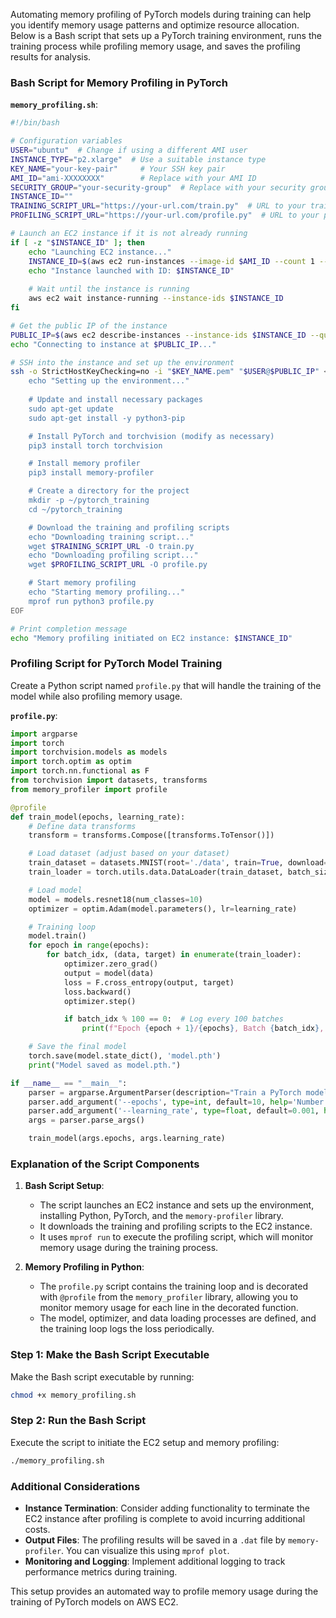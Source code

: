 Automating memory profiling of PyTorch models during training can help you identify memory usage patterns and optimize resource allocation. Below is a Bash script that sets up a PyTorch training environment, runs the training process while profiling memory usage, and saves the profiling results for analysis.

### Bash Script for Memory Profiling in PyTorch

**`memory_profiling.sh`**:

```bash
#!/bin/bash

# Configuration variables
USER="ubuntu"  # Change if using a different AMI user
INSTANCE_TYPE="p2.xlarge"  # Use a suitable instance type
KEY_NAME="your-key-pair"     # Your SSH key pair
AMI_ID="ami-XXXXXXXX"        # Replace with your AMI ID
SECURITY_GROUP="your-security-group"  # Replace with your security group
INSTANCE_ID=""
TRAINING_SCRIPT_URL="https://your-url.com/train.py"  # URL to your training script
PROFILING_SCRIPT_URL="https://your-url.com/profile.py"  # URL to your profiling script

# Launch an EC2 instance if it is not already running
if [ -z "$INSTANCE_ID" ]; then
    echo "Launching EC2 instance..."
    INSTANCE_ID=$(aws ec2 run-instances --image-id $AMI_ID --count 1 --instance-type $INSTANCE_TYPE --key-name $KEY_NAME --security-group-ids $SECURITY_GROUP --query 'Instances[0].InstanceId' --output text)
    echo "Instance launched with ID: $INSTANCE_ID"
    
    # Wait until the instance is running
    aws ec2 wait instance-running --instance-ids $INSTANCE_ID
fi

# Get the public IP of the instance
PUBLIC_IP=$(aws ec2 describe-instances --instance-ids $INSTANCE_ID --query 'Reservations[0].Instances[0].PublicIpAddress' --output text)
echo "Connecting to instance at $PUBLIC_IP..."

# SSH into the instance and set up the environment
ssh -o StrictHostKeyChecking=no -i "$KEY_NAME.pem" "$USER@$PUBLIC_IP" << EOF
    echo "Setting up the environment..."
    
    # Update and install necessary packages
    sudo apt-get update
    sudo apt-get install -y python3-pip

    # Install PyTorch and torchvision (modify as necessary)
    pip3 install torch torchvision

    # Install memory profiler
    pip3 install memory-profiler

    # Create a directory for the project
    mkdir -p ~/pytorch_training
    cd ~/pytorch_training

    # Download the training and profiling scripts
    echo "Downloading training script..."
    wget $TRAINING_SCRIPT_URL -O train.py
    echo "Downloading profiling script..."
    wget $PROFILING_SCRIPT_URL -O profile.py

    # Start memory profiling
    echo "Starting memory profiling..."
    mprof run python3 profile.py
EOF

# Print completion message
echo "Memory profiling initiated on EC2 instance: $INSTANCE_ID"
```

### Profiling Script for PyTorch Model Training

Create a Python script named `profile.py` that will handle the training of the model while also profiling memory usage.

**`profile.py`**:

```python
import argparse
import torch
import torchvision.models as models
import torch.optim as optim
import torch.nn.functional as F
from torchvision import datasets, transforms
from memory_profiler import profile

@profile
def train_model(epochs, learning_rate):
    # Define data transforms
    transform = transforms.Compose([transforms.ToTensor()])

    # Load dataset (adjust based on your dataset)
    train_dataset = datasets.MNIST(root='./data', train=True, download=True, transform=transform)
    train_loader = torch.utils.data.DataLoader(train_dataset, batch_size=64, shuffle=True)

    # Load model
    model = models.resnet18(num_classes=10)
    optimizer = optim.Adam(model.parameters(), lr=learning_rate)

    # Training loop
    model.train()
    for epoch in range(epochs):
        for batch_idx, (data, target) in enumerate(train_loader):
            optimizer.zero_grad()
            output = model(data)
            loss = F.cross_entropy(output, target)
            loss.backward()
            optimizer.step()

            if batch_idx % 100 == 0:  # Log every 100 batches
                print(f"Epoch {epoch + 1}/{epochs}, Batch {batch_idx}, Loss: {loss.item():.4f}")

    # Save the final model
    torch.save(model.state_dict(), 'model.pth')
    print("Model saved as model.pth.")

if __name__ == "__main__":
    parser = argparse.ArgumentParser(description="Train a PyTorch model with memory profiling.")
    parser.add_argument('--epochs', type=int, default=10, help='Number of training epochs')
    parser.add_argument('--learning_rate', type=float, default=0.001, help='Learning rate')
    args = parser.parse_args()

    train_model(args.epochs, args.learning_rate)
```

### Explanation of the Script Components

1. **Bash Script Setup**:
   - The script launches an EC2 instance and sets up the environment, installing Python, PyTorch, and the `memory-profiler` library.
   - It downloads the training and profiling scripts to the EC2 instance.
   - It uses `mprof run` to execute the profiling script, which will monitor memory usage during the training process.

2. **Memory Profiling in Python**:
   - The `profile.py` script contains the training loop and is decorated with `@profile` from the `memory_profiler` library, allowing you to monitor memory usage for each line in the decorated function.
   - The model, optimizer, and data loading processes are defined, and the training loop logs the loss periodically.

### Step 1: Make the Bash Script Executable

Make the Bash script executable by running:

```bash
chmod +x memory_profiling.sh
```

### Step 2: Run the Bash Script

Execute the script to initiate the EC2 setup and memory profiling:

```bash
./memory_profiling.sh
```

### Additional Considerations

- **Instance Termination**: Consider adding functionality to terminate the EC2 instance after profiling is complete to avoid incurring additional costs.
- **Output Files**: The profiling results will be saved in a `.dat` file by `memory-profiler`. You can visualize this using `mprof plot`.
- **Monitoring and Logging**: Implement additional logging to track performance metrics during training.

This setup provides an automated way to profile memory usage during the training of PyTorch models on AWS EC2.